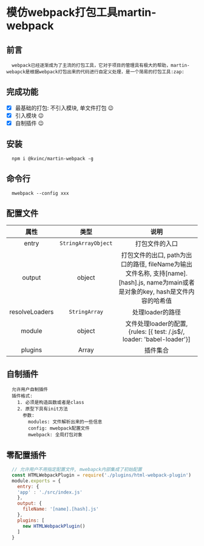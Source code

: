 # 模仿webpack打包工具martin-webpack

## 前言
```
  webpack已经逐渐成为了主流的打包工具，它对于项目的管理具有极大的帮助，martin-webapck是根据webpack打包出来的代码进行自定义处理，是一个简易的打包工具:zap:
```

## 完成功能
- [x] 最基础的打包: 不引入模块, 单文件打包 :wink:
- [x] 引入模块 :wink:
- [x] 自制插件 :wink:

## 安装
```
  npm i @kvinc/martin-webpack -g
```

## 命令行
```
  mwebpack --config xxx
```

## 配置文件
属性 | 类型 | 说明
:---:| :---: | :---:
entry | <code>String</code><code>Array</code><code>Object</code> | 打包文件的入口
output | object | 打包文件的出口, path为出口的路径, fileName为输出文件名称, 支持[name].[hash].js, name为main或者是对象的key, hash是文件内容的哈希值
resolveLoaders | <code>String</code><code>Array</code> | 处理loader的路径
module | object | 文件处理loader的配置, {rules: [{ test: /\.js$/, loader: 'babel-loader'}]
plugins | Array | 插件集合

## 自制插件
```
  允许用户自制插件
  插件格式:
    1. 必须是构造函数或者是class
    2. 原型下具有init方法
      参数:
        modules: 文件解析出来的一些信息
        config: mwebpack配置文件
        mwebpack: 全局打包对象
```

## 零配置插件
``` javascript
  // 允许用户不用指定配置文件, mwebapck内部集成了初始配置
  const HTMLWebpackPlugin = require('./plugins/html-webpack-plugin')
  module.exports = {
    entry: {
    'app' : './src/index.js'
    },
    output: {
      fileName: '[name].[hash].js'
    },
    plugins: [
      new HTMLWebpackPlugin()
    ]
  }
```